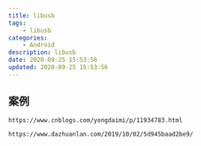 ```yaml
---
title: libusb
tags: 
    - libusb
categories: 
    - Android
description: libusb
date: 2020-09-25 15:53:56
updated: 2020-09-25 15:53:56
---
```


## 案例

`https://www.cnblogs.com/yongdaimi/p/11934783.html`

`https://www.dazhuanlan.com/2019/10/02/5d945baad2be9/`
